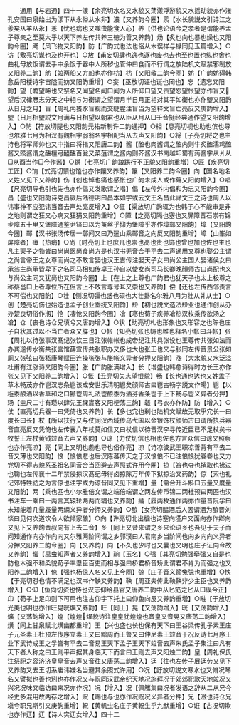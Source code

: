 <!-- { "loadSidebar": true } -->
　　通用【与宕通】四十一漾【余亮切水名又水貌又荡漾浮游貌又水摇动貌亦作瀁孔安国曰泉始出为漾下从永俗从水非】瀁【又养韵今圈】羕【水长貌説文引诗江之羕矣从羊从永】恙【忧也病也又噬虫能食人心】养【供也论语今之孝者是谓能养孟子尊亲之至莫大乎以天下养左传共养三徳为善又养韵】炀【炙也向也暴也燥也又阳韵今圈】飏【风飞物又阳韵】防【广韵式也法也俗从木误样与椽同见玉篇増入】○访【敷亮切谋也及也开也】○放【甫妄切肆也逸也逐也废也去也至也置也纵也舍也曲礼毋放饭谓去手中余饭于器中人所秽也管仲曰食而不行谓之放陆机文赋禁邪制放又阳养二韵】舫【竝两船又方船也亦作枋】枋【又阳敬二韵今圈】妨【广韵妨碍韩愈岳阳楼诗宇宙隘而妨又阳韵重增】○妄【巫放切诬也诞也罔也】忘【遗忘又阳韵】望【瞻望睎也又祭名又闻望名闻曰闻为人所仰曰望又责望怨望怅望亦作盲又望后汉律厯志分天之中相与为衡谓之望谓月半日月正相对其平如衡也亦作朢又阳韵从日月之月】盲【周礼内饔豕盲视而交睫腥注盲当为望释文盲亡亮反又庚韵增入】朢【日月相朢説文月满与日相望以朝君也从臣从月从□壬音挺经典通作望又阳韵增入】○防【符放切隄也又阳韵元祐新制许二韵通押】○相【息亮切视也助也傧也导也尔雅七月为相汉有魏相字弱翁名字相配当从去声又阳韵】○将【子亮切将之也主持也将军师帅也又中指曰将指又阳唐二韵】酱【醢也肉酱谓之醢内则牛炙醢濡鸡醢酱又豉酱谓之醢檀弓醯醢百瓮又菜菹谓之酱内则芥酱汉书南越卭蜀有蒟酱字从爿从□从酉当作□今作酱】○蹡【七亮切广韵踉蹡行不正貌又阳韵重増】○匠【疾亮切工匠】○饷【式亮切馈也馌也亦作饟又养韵】饟【又阳养二韵今圈】向【国名地名又姓又见下又养韵】伤【创也悼也痛也感怅也广韵未成人或作薚又阳韵增入】○唱【尺亮切导也引也先也亦作倡又发歌谓之唱】倡【左传外内倡和为忠又阳韵今圈】昌【盛也又阳韵诗克昌厥后陆德明曰昌本如字或云文王名昌此禘文王之诗也周人以讳事神不应犯讳当音去声处亮反增入】○狂【渠放切广韵辄为也韩子心不能审是非之地则谓之狂又心病又狂狷又阳韵重增】○障【之亮切隔也塞也又屏障晋石崇有锦步障五十里又堡障通鉴尹铎曰以为茧丝乎抑为堡障乎亦作墇鄣又阳韵】墇【又阳韵今圈】鄣【汉书张汤传居一鄣间又曰乃遣山乘鄣音之向反又阳韵重增】嶂【山峯如屏障者】瘴【热病】○尚【时亮切上也庶几也崇也髙也贵也饰也曾也加也佐也主也凡主天子之物皆曰尚尚医尚食尚方是也汉书无音合于平去二声通用又尊也娶公主谓之尚言帝王之女尊而尚之不敢言娶也汉王吉传注娶天子女曰尚公主国人娶诸侯女曰承翁主尚承皆卑下之名司马相如传卓王孙自以使女尚司马长卿晚顔师古曰尚配也义与尚公主同又犹尚也又阳韵今圈】上【在上之上尊也广韵君也犹天子也太上极尊之称蔡邕曰上者尊位所在但言上不敢言尊号耳又崇也又养韵】偿【还也左传西邻责言不可偿也又阳韵】○壮【侧况切彊也盛也硕也大壮卦名尔雅八月为壮从爿从士】○创【楚亮切伤也始造也孟子创业埀统又阳韵】剙【初也説文造法剙业也通作创从刅刅楚良切俗作剏】怆【凄怆又阳韵今圈】凔【寒也荀子疾养凔热汉枚乘传欲汤之凔】仓【丧也诗仓兄填兮又唐韵增入】○状【助亮切札也形象也又形容之也陈也庄子自状其过以不当亡者众又牒也】○帐【知亮切张也帱也帷也释名小帐曰斗帐】张【周礼以待张事汉髙纪张饮三日注张帷帐也成帝纪注共具张设也王尊传共张如法而办龚遂传水衡共张宫馆薛宣传共张职办又侈也大也张王也又与胀同左传晋景公张如厠又张弦曰张嵇康琴赋田连操张张与胀帐义异者分押又阳韵】涨【大水貌又水泛溢杜甫有江涨诗又阳韵今圈】胀【广韵胀满增入】长【增盛也韩愈诗得时方长王亦作张又见下又阳养二韵增入】○怅【丑亮切失志望恨貌】畅【长也通也达也又姓孟子草木畅茂亦作鬯汉志条鬯该成安世乐清明鬯矣顔师古曰鬯古畅字説文作畼】鬯【以秬黍酿酒以香草和之曰鬰鬯周礼法鬯酿黍为酒芬香条鬯于上下畅与鬯义异者分押】玚【圭尺二寸有瓒以肆先王祼賔客又阳梗荡三韵】韔【弓衣亦作防】防【增入】○仗【直亮切兵器一曰凭倚也又养韵】长【多也宂也剰也陆机文赋故无取乎宂长一曰度长曰长】杖【所以扶行又与仗同汉西域传乌弋国以金银饰杖顔师古曰谓所执兵器音直亮反又凭倚也左传襄八年杖莫如信又曰杖信以待晋汉李寻传近臣已不足杖矣书牧誓王左杖黄钺竝音去声又养韵】○谅【力仗切信也相也佐也方言众信曰谅又照察也亦作亮凉】亮【同上又明也勴也导也俗作亮】凉【诗凉彼武王职凉善背有平去二音又薄也又阳韵】悢【悢悢悲也后汉陈蕃传天之于汉悢悢不已注悢悢犹眷眷也又力党切不得志貌系圣祖名同音合当回避去声照式许用今圈】掠【笞也夺也捎取也拂过也鞠也左传襄十二年禁侵掠汉髙纪毋得卤掠陈万年传下狱掠治又药韵】倞【索也礼记郊特牲祊之为言倞也注字或为谅音同又见下重增】量【龠合升斗斛曰五量又度量又阳韵】两【乘也匹也小尔雅倍文谓之端倍端谓之两左传币锦二两杜预曰两匹也汉书注车一乘曰一两言其辕轮两两而耦也又养韵】緉【履两枚通作两亦作量晋阮孚曰未知能着几量屐量两緉义异者分押又养韵】○酿【女亮切醖酒后人因谓酒为酿晋刘惔曰见何次道饮令人欲倾家酿】○向【许亮切北出牖也诗塞向墐户又面向亦作鄕向又见下又养韵晋叔向有上去二音】乡【同上又昔来谓之乡来论语乡也吾见于夫子而问知通作向亦作向向又尔雅两阶间谓之乡郭璞曰人君南乡当阶间也向乡向向义异者分押又阳养二韵今圈】向【又养韵】向【不久也少时也又曩也又明也庄子证向今故又养韵】蠁【禹虫知声者又养韵增入】珦【玉名】○强【其亮切勉强牵强又自是也防也木强不和柔貌荀子率羣臣百吏而相与强曰桥君桥音矫此谓君不肯为而强之也又阳养二韵增入】倞【强也杨倞人名又见上今圈】弶【庄子音义蹄兔弶也重增】○怏【于亮切怼也情不满足也汉书作鞅又养韵】鞅【周亚夫传此鞅鞅非少主臣也又养韵增入】○仰【鱼向切资也恃也汉志仰给县官又唐养二韵中从匕筯之匕从□误今正】卬【荀子上足卬则下可用也注古仰字下托上曰仰鱼向反又养韵重増】○暀【于放切光美也明也亦作旺晃晄爌又养韵】旺【同上】晃【又荡韵增入】晄【又荡韵增入】爌【又荡韵增入】煌【煌煌燿貌诗注皇皇犹煌煌也音皇又音晃又唐荡二韵增入】熿【同上甘泉赋北熿幽都重增】王【兴也盛也长也保有天下曰王谷梁传孔子素王庄子元圣素王杜预左传序立素王又曰黜周而王鲁又曰仲尼素王竝音于况反诗七月序王业下武诗成王之孚皆有平去二音易王天下孟子王天下竝音去声朱氏孟子集注曰凡有天下者人称之曰王则平声据其身临天下而言曰王则去声又阳烛二韵】皇【周礼保氏注祭祀之容济济皇皇音去声又音往又唐荡二韵增入】迋【往也左传子展迋劳又见下又养韵又去王切系庙讳嫌名当避其余照式许用】○况【訏放切説文寒水也又脩况琴名又譬拟也善也矧也亦作况又与贶同汉武帝纪天地况施拜况于郊郊祀歌天地竝况又兴况况味又临访曰来况亦作况】况【增入】况【佩觿集曰况者发语之辞从二从兄今经史多混用故两存之增入】贶【赐也与也亦作况贶况义异者分押】兄【滋也诗仓兄塡兮职兄斯引又庚韵重增】軦【黄軓虫名庄子黄軦生乎九猷重增】○诳【古况切欺也亦作迋】迋【诗人实迋女增入】四十二
